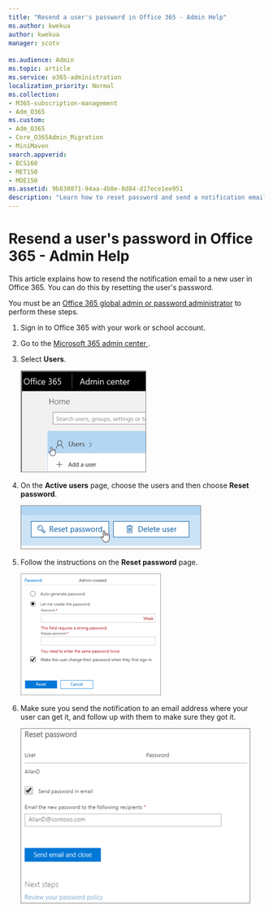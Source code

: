 ```yaml
---
title: "Resend a user's password in Office 365 - Admin Help"
ms.author: kwekua
author: kwekua
manager: scotv

ms.audience: Admin
ms.topic: article
ms.service: o365-administration
localization_priority: Normal
ms.collection: 
- M365-subscription-management 
- Adm_O365
ms.custom:
- Adm_O365
- Core_O365Admin_Migration
- MiniMaven
search.appverid:
- BCS160
- MET150
- MOE150
ms.assetid: 9b838071-94aa-4b8e-8d84-d17ece1ee951
description: "Learn how to reset password and send a notification email to a new Office 365 user. "
---
```


# Resend a user's password in Office 365 - Admin Help

This article explains how to resend the notification email to a new user in Office 365. You can do this by resetting the user's password.
  
You must be an [Office 365 global admin or password administrator](about-admin-roles.md) to perform these steps. 
  
1. Sign in to Office 365 with your work or school account. 
    
2. Go to the [ Microsoft 365 admin center ](../admin-overview/about-the-admin-center.md).
    
3. Select **Users**.
    
    ![Click on User.](../media/1596dc50-1d06-4b3a-83c3-2791d0856d6f.png)
  
4. On the **Active users** page, choose the users and then choose **Reset password**.
    
    ![The Reset password button.](../media/b2c7f0c6-3297-48a6-b77e-e6877222b9db.png)
  
5. Follow the instructions on the **Reset password** page. 
    
    ![Create a password.](../media/dc90e67d-65ec-49d1-a3af-8bc53b59b4fb.png)
  
6. Make sure you send the notification to an email address where your user can get it, and follow up with them to make sure they got it.
    
    ![Send reset password notification email to user](../media/cc5110af-f9e8-4777-a0fc-9db76e0ddf73.png)
  

